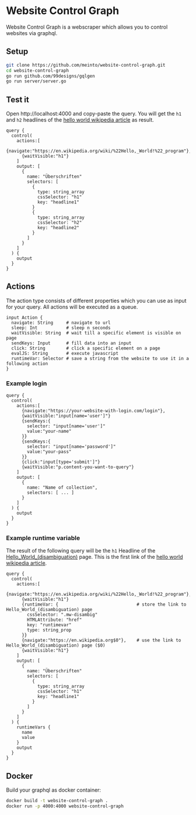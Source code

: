 # Website Control Graph

Website Control Graph is a webscraper which allows you to control websites via graphql.

## Setup

```bash
git clone https://github.com/meinto/website-control-graph.git
cd website-control-graph
go run github.com/99designs/gqlgen
go run server/server.go
```

## Test it

Open http://localhost:4000 and copy-paste the query. You will get the `h1` and `h2` headlines of the [hello world wikipedia article](https://en.wikipedia.org/wiki/%22Hello,_World!%22_program) as result.

```
query {
  control(
    actions:[
      {navigate:"https://en.wikipedia.org/wiki/%22Hello,_World!%22_program"},
      {waitVisible:"h1"}
    ]
    output: [
      {
        name: "Überschriften"
        selectors: [
          {
            type: string_array
            cssSelector: "h1"
            key: "headline1"
          }
          {
            type: string_array
            cssSelector: "h2"
            key: "headline2"
          }
        ]
      }
    ]
  ) {
    output
  }
}
```

## Actions

The action type consists of different properties which you can use as input for your query. All actions will be executed as a queue.

```
input Action {
  navigate: String     # navigate to url
  sleep: Int           # sleep n seconds
  waitVisible: String  # wait till a specific element is visible on page
  sendKeys: Input      # fill data into an input
  click: String        # click a specific element on a page
  evalJS: String       # execute javascript
  runtimeVar: Selector # save a string from the website to use it in a following action
}
```

### Example login

```
query {
  control(
    actions:[
      {navigate:"https://your-website-with-login.com/login"},
      {waitVisible:"input[name='user']"}
      {sendKeys:{
        selector: "input[name='user']"
        value:"your-name"
      }}
      {sendKeys:{
        selector: "input[name='password']"
        value:"your-pass"
      }}
      {click:"input[type='submit']"}
      {waitVisible:"p.content-you-want-to-query"}
    ]
    output: [
      {
        name: "Name of collection",
        selectors: [ ... ]
      }
    ]
  ) {
    output
  }
}
```

### Example runtime variable

The result of the following query will be the `h1` Headline of the [Hello_World_(disambiguation)](https://en.wikipedia.org/wiki/Hello_World_(disambiguation)) page. This is the first link of the [hello world wikipedia article](https://en.wikipedia.org/wiki/%22Hello,_World!%22_program).

```
query {
  control(
    actions:[
      {navigate:"https://en.wikipedia.org/wiki/%22Hello,_World!%22_program"},
      {waitVisible:"h1"}
      {runtimeVar: {                              # store the link to Hello_World_(disambiguation) page
        cssSelector: ".mw-disambig"
        HTMLAttribute: "href"
        key: "runtimevar"
        type: string_prop
      }}
      {navigate:"https://en.wikipedia.org$0"},    # use the link to Hello_World_(disambiguation) page ($0)
      {waitVisible:"h1"}
    ]
    output: [
      {
        name: "Überschriften"
        selectors: [
          {
            type: string_array
            cssSelector: "h1"
            key: "headline1"
          }
        ]
      }
    ]
  ) {
    runtimeVars {
      name
      value
    }
    output
  }
}
```

## Docker

Build your graphql as docker container:

```bash
docker build -t website-control-graph .
docker run -p 4000:4000 website-control-graph
```


